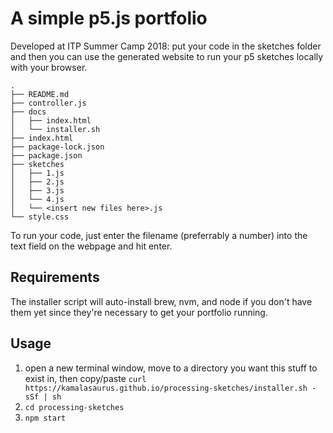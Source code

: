 # A simple p5.js portfolio

Developed at ITP Summer Camp 2018: put your code in the sketches folder
and then you can use the generated website to run your p5 sketches
locally with your browser.

```
.
├── README.md
├── controller.js
├── docs
│   ├── index.html
│   └── installer.sh
├── index.html
├── package-lock.json
├── package.json
├── sketches
│   ├── 1.js
│   ├── 2.js
│   ├── 3.js
│   └── 4.js
│   └── <insert new files here>.js
└── style.css
```

To run your code, just enter the filename (preferrably a number) into
the text field on the webpage and hit enter.

## Requirements

The installer script will auto-install brew, nvm, and node if you don't
have them yet since they're necessary to get your portfolio running.

## Usage

1. open a new terminal window, move to a directory you want this stuff
   to exist in, then copy/paste `curl https://kamalasaurus.github.io/processing-sketches/installer.sh -sSf | sh`
2. `cd processing-sketches`
3. `npm start`

